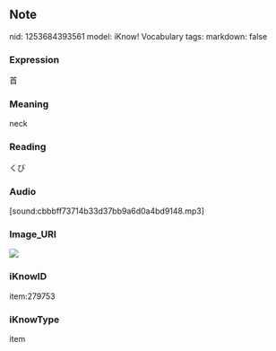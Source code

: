 ## Note
nid: 1253684393561
model: iKnow! Vocabulary
tags: 
markdown: false

### Expression
首

### Meaning
neck

### Reading
くび

### Audio
[sound:cbbbff73714b33d37bb9a6d0a4bd9148.mp3]

### Image_URI
<img src="0835f9c4c3d40067c5f292af163fb712.jpg">

### iKnowID
item:279753

### iKnowType
item
